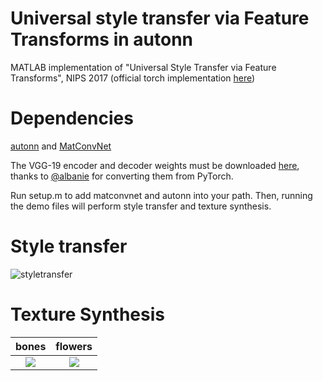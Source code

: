# Universal style transfer via Feature Transforms in autonn

MATLAB implementation of "Universal Style Transfer via Feature Transforms", NIPS 2017 (official torch implementation [here](https://github.com/Yijunmaverick/UniversalStyleTransfer))

# Dependencies

[autonn](https://github.com/vlfeat/autonn) and [MatConvNet](https://github.com/vlfeat/matconvnet)

The VGG-19 encoder and decoder weights must be downloaded [here](https://drive.google.com/open?id=1Ufvv2SV7PQZjEDMJGGJVxeJC4H7yEVg_), thanks to [@albanie](https://github.com/albanie) for converting them from PyTorch.

Run setup.m to add matconvnet and autonn into your path. Then, running the demo files will perform style transfer and texture synthesis.


# Style transfer #

![styletransfer](https://i.imgur.com/udYm9RR.png)

# Texture Synthesis

 bones           |  flowers
:-------------------------:|:-------------------------:
![](https://i.imgur.com/X5XCfht.jpg)  |  ![](https://i.imgur.com/8DlIgej.jpg)
